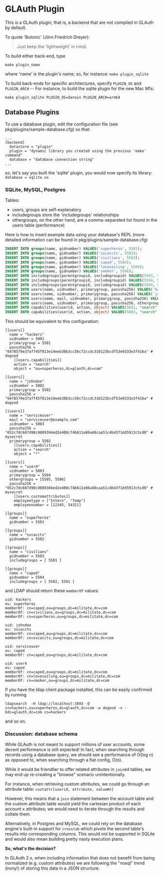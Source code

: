 # GLAuth Plugin

This is a GLAuth plugin; that is, a backend that are not compiled in GLAuth by default.

To quote 'Butonic' (Jörn Friedrich Dreyer):

> Just keep the 'lightweight' in mind.

To build either back-end, type
```
make plugin_name
```
where 'name' is the plugin's name; so, for instance: `make plugin_sqlite`

To build back-ends for specific architectures, specify `PLUGIN_OS` and `PLUGIN_ARCH` --
 For instance, to build the sqlite plugin for the new Mac M1s:
 ```
make plugin_sqlite PLUGIN_OS=darwin PLUGIN_ARCH=arm64
 ```

## Database Plugins

To use a database plugin, edit the configuration file (see pkg/plugins/sample-database.cfg) so that:

```
...
[backend]
  datastore = "plugin"
  plugin = "dynamic library you created using the previous 'make' command"
  database = "database connection string"
...
```
so, let's say you built the 'sqlite' plugin, you would now specify its library: `database = sqlite.so`

### SQLite, MySQL, Postgres

Tables:
- users, groups are self-explanatory
- includegroups store the 'includegroups' relationships
- othergroups, on the other hand, are a comma-separated list found in the users table (performance)

Here is how to insert example data using your database's REPL (more detailed information can be found in pkg/plugins/sample-database.cfg)

```sql
INSERT INTO groups(name, gidnumber) VALUES('superheros', 5501);
INSERT INTO groups(name, gidnumber) VALUES('svcaccts', 5502);
INSERT INTO groups(name, gidnumber) VALUES('civilians', 5503);
INSERT INTO groups(name, gidnumber) VALUES('caped', 5504);
INSERT INTO groups(name, gidnumber) VALUES('lovesailing', 5505);
INSERT INTO groups(name, gidnumber) VALUES('smoker', 5506);
INSERT INTO includegroups(parentgroupid, includegroupid) VALUES(5503, 5501);
INSERT INTO includegroups(parentgroupid, includegroupid) VALUES(5504, 5502);
INSERT INTO includegroups(parentgroupid, includegroupid) VALUES(5504, 5501);
INSERT INTO users(name, uidnumber, primarygroup, passsha256) VALUES('hackers', 5001, 5501, '6478579e37aff45f013e14eeb30b3cc56c72ccdc310123bcdf53e0333e3f416a');
INSERT INTO users(name, uidnumber, primarygroup, passsha256) VALUES('johndoe', 5002, 5502, '6478579e37aff45f013e14eeb30b3cc56c72ccdc310123bcdf53e0333e3f416a');
INSERT INTO users(name, mail, uidnumber, primarygroup, passsha256) VALUES('serviceuser', 'serviceuser@example.com', 5003, 5502, '652c7dc687d98c9889304ed2e408c74b611e86a40caa51c4b43f1dd5913c5cd0');
INSERT INTO users(name, uidnumber, primarygroup, passsha256, othergroups, custattr) VALUES('user4', 5004, 5504, '652c7dc687d98c9889304ed2e408c74b611e86a40caa51c4b43f1dd5913c5cd0', '5505,5506', '{"employeetype":["Intern","Temp"],"employeenumber":[12345,54321]}');
INSERT INTO capabilities(userid, action, object) VALUES(5001, "search", "ou=superheros,dc=glauth,dc=com");
INSERT INTO capabilities(userid, action, object) VALUES(5003, "search", "*");
```
This should be equivalent to this configuration:
```text
[[users]]
  name = "hackers"
  uidnumber = 5001
  primarygroup = 5501
  passsha256 = "6478579e37aff45f013e14eeb30b3cc56c72ccdc310123bcdf53e0333e3f416a" # dogood
    [[users.capabilities]]
    action = "search"
    object = "ou=superheros,dc=glauth,dc=com"

[[users]]
  name = "johndoe"
  uidnumber = 5002
  primarygroup = 5502
  passsha256 = "6478579e37aff45f013e14eeb30b3cc56c72ccdc310123bcdf53e0333e3f416a" # dogood

[[users]]
  name = "serviceuser"
  mail = "serviceuser@example.com"
  uidnumber = 5003
  passsha256 = "652c7dc687d98c9889304ed2e408c74b611e86a40caa51c4b43f1dd5913c5cd0" # mysecret
  primarygroup = 5502
    [[users.capabilities]]
    action = "search"
    object = "*"

[[users]]
  name = "user4"
  uidnumber = 5003
  primarygroup = 5504
  othergroups = [5505, 5506]
  passsha256 = "652c7dc687d98c9889304ed2e408c74b611e86a40caa51c4b43f1dd5913c5cd0" # mysecret
    [[users.customattributes]]
    employeetype = ["Intern", "Temp"]
    employeenumber = [12345, 54321]

[[groups]]
  name = "superheros"
  gidnumber = 5501

[[groups]]
  name = "svcaccts"
  gidnumber = 5502

[[groups]]
  name = "civilians"
  gidnumber = 5503
  includegroups = [ 5501 ]

[[groups]]
  name = "caped"
  gidnumber = 5504
  includegroups = [ 5502, 5501 ]
```
and LDAP should return these `memberOf` values:
```text
uid: hackers
ou: superheros
memberOf: cn=caped,ou=groups,dc=militate,dc=com
memberOf: cn=civilians,ou=groups,dc=militate,dc=com
memberOf: cn=superheros,ou=groups,dc=militate,dc=com

uid: johndoe
ou: svcaccts
memberOf: cn=caped,ou=groups,dc=militate,dc=com
memberOf: cn=svcaccts,ou=groups,dc=militate,dc=com

uid: serviceuser
ou: caped
memberOf: cn=caped,ou=groups,dc=militate,dc=com

uid: user4
ou: caped
memberOf: cn=caped,ou=groups,dc=militate,dc=com
memberOf: cn=lovesailing,ou=groups,dc=militate,dc=com
memberOf: cn=smoker,ou=groups,dc=militate,dc=com
```
If you have the ldap client package installed, this can be easily confirmed by running
```
ldapsearch  -H ldap://localhost:3893 -D cn=hackers,ou=superheros,dc=glauth,dc=com -w dogood -x -bdc=glauth,dc=com cn=hackers
```
and so on.


### Discussion: database schema

While GLAuth is not meant to support millions of user accounts, some decent performance is still expected! In fact, when searching through records using a database query, we should see a performance of O(log n) as opposed to, when searching through a flat config, O(n).

While it would be friendlier to offer related attributes in `join`ed tables, we may end up re-creating a "browse" scenario unintentionally.

For instance, when retrieving custom attributes, we could go through an attribute table: `custattr[userid, attribute, value#n]`

However, this means that a `join` statement between the account table and the custom attribute table would yield the cartesian product of each account x attributes; we would need to iterate through the results and collate them.

Alternatively, in Postgres and MySQL, we could rely on the database engine's built-in support for `crosstab` which pivots the second table's results into corresponding columns. This would not be supported in SQLite and would also mean building pretty nasty execution plans.

**So, what's the decision?**

In GLAuth 2.x, when including information that does not benefit from being normalized (e.g. custom attributes) we are following the "nosql" trend (irony!) of storing this data in a JSON structure.
